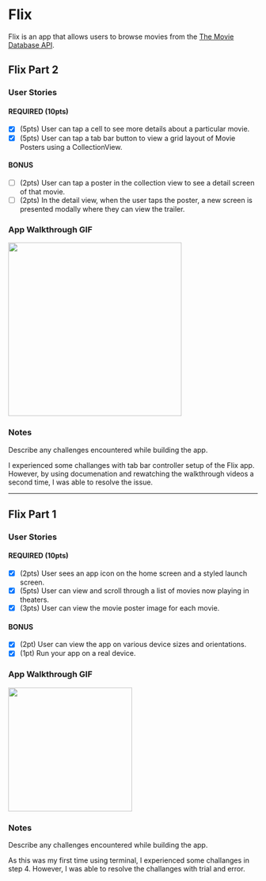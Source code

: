 # Flix

Flix is an app that allows users to browse movies from the [The Movie Database API](http://docs.themoviedb.apiary.io/#).

## Flix Part 2

### User Stories

#### REQUIRED (10pts)
- [x] (5pts) User can tap a cell to see more details about a particular movie.
- [x] (5pts) User can tap a tab bar button to view a grid layout of Movie Posters using a CollectionView.

#### BONUS
- [ ] (2pts) User can tap a poster in the collection view to see a detail screen of that movie.
- [ ] (2pts) In the detail view, when the user taps the poster, a new screen is presented modally where they can view the trailer.

### App Walkthrough GIF

<img src="https://media.giphy.com/media/bbTbEWcRWsiCZzXGOD/giphy.gif" width=350><br>


### Notes
Describe any challenges encountered while building the app.

I experienced some challanges with tab bar controller setup of the Flix app. However, by using documenation and rewatching the walkthrough videos a second time, I was able to resolve the issue. 


---

## Flix Part 1

### User Stories

#### REQUIRED (10pts)
- [x] (2pts) User sees an app icon on the home screen and a styled launch screen.
- [x] (5pts) User can view and scroll through a list of movies now playing in theaters.
- [x] (3pts) User can view the movie poster image for each movie.

#### BONUS
- [x] (2pt) User can view the app on various device sizes and orientations.
- [x] (1pt) Run your app on a real device.

### App Walkthrough GIF

<img src="https://media3.giphy.com/media/nSKUUaYzWlNMK7V5C2/giphy.gif?cid=790b7611b619e14e7c490d3e0b373af2a976c3891a615763&rid=giphy.gif&ct=g" width=250><br>

### Notes
Describe any challenges encountered while building the app.

As this was my first time using terminal, I experienced some challanges in step 4. However, I was able to resolve the challanges with trial and error.
  
